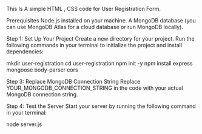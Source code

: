 This Is A simple HTML , CSS code for User Registration Form.


Prerequisites
Node.js installed on your machine.
A MongoDB database (you can use MongoDB Atlas for a cloud database or run MongoDB locally).


Step 1: Set Up Your Project
Create a new directory for your project.
Run the following commands in your terminal to initialize the project and install dependencies:

mkdir user-registration
cd user-registration
npm init -y
npm install express mongoose body-parser cors


Step 3: Replace MongoDB Connection String
Replace YOUR_MONGODB_CONNECTION_STRING in the code with your actual MongoDB connection string.

Step 4: Test the Server
Start your server by running the following command in your terminal:

node server.js


